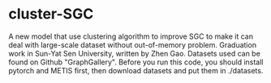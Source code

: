 # cluster-SGC
A new model that use clustering algorithm to improve SGC to make it can deal with large-scale dataset without out-of-memory problem.
Graduation work in Sun-Yat Sen University, written by Zhen Gao.
Datasets used can be found on Github "GraphGallery". Before you run this code, you should install pytorch and METIS first, then download datasets and put them in ./datasets.
